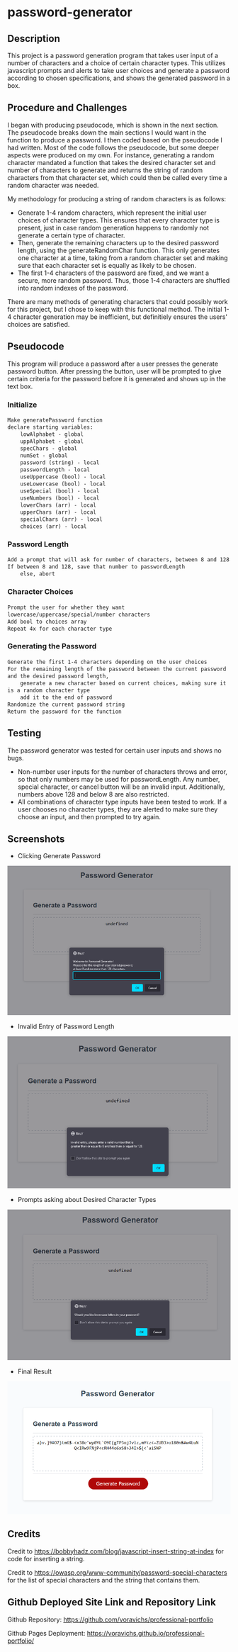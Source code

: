 # password-generator

## Description

This project is a password generation program that takes user input of a number of characters and a choice of certain character types. This utilizes javascript prompts and alerts to take user choices and generate a password according to chosen specifications, and shows the generated password in a box.

## Procedure and Challenges

I began with producing pseudocode, which is shown in the next section. The pseudocode breaks down the main sections I would want in the function to produce a password. I then coded based on the pseudocode I had written. Most of the code follows the pseudocode, but some deeper aspects were produced on my own. For instance, generating a random character mandated a function that takes the desired character set and number of characters to generate and returns the string of random characters from that character set, which could then be called every time a random character was needed.

My methodology for producing a string of random characters is as follows:
* Generate 1-4 random characters, which represent the initial user choices of character types. This ensures that every character type is present, just in case random generation happens to randomly not generate a certain type of character.
* Then, generate the remaining characters up to the desired password length, using the generateRandomChar function. This only generates one character at a time, taking from a random character set and making sure that each character set is equally as likely to be chosen.
* The first 1-4 characters of the password are fixed, and we want a secure, more random password. Thus, those 1-4 characters are shuffled into random indexes of the password.

There are many methods of generating characters that could possibly work for this project, but I chose to keep with this functional method. The initial 1-4 character generation may be inefficient, but definitiely ensures the users' choices are satisfied.

## Pseudocode

This program will produce a password after a user presses the generate password button. After pressing the button, user will be prompted to give certain criteria for the password before it is generated and shows up in the text box.

### Initialize
    
    Make generatePassword function
    declare starting variables: 
        lowAlphabet - global
        uppAlphabet - global 
        specChars - global
        numSet - global
        password (string) - local
        passwordLength - local
        useUppercase (bool) - local
        useLowercase (bool) - local
        useSpecial (bool) - local
        useNumbers (bool) - local
        lowerChars (arr) - local
        upperChars (arr) - local
        specialChars (arr) - local
        choices (arr) - local

### Password Length

    Add a prompt that will ask for number of characters, between 8 and 128
    If between 8 and 128, save that number to passwordLength
        else, abort
    
### Character Choices

    Prompt the user for whether they want lowercase/uppercase/special/number characters
    Add bool to choices array
    Repeat 4x for each character type

### Generating the Password
    
    Generate the first 1-4 characters depending on the user choices
    For the remaining length of the password between the current password and the desired password length,
        generate a new character based on current choices, making sure it is a random character type
        add it to the end of password
    Randomize the current password string
    Return the password for the function

## Testing

The password generator was tested for certain user inputs and shows no bugs.
* Non-number user inputs for the number of characters throws and error, so that only numbers may be used for passwordLength. Any number, special character, or cancel button will be an invalid input. Additionally, numbers above 128 and below 8 are also restricted.
* All combinations of character type inputs have been tested to work. If a user chooses no character types, they are alerted to make sure they choose an input, and then prompted to try again.

## Screenshots

* Clicking Generate Password 

![a prompt asking about password length](./assets/images/screen1.png)

* Invalid Entry of Password Length

![an alert saying that the user's entry is invalid](./assets/images/screen2.png)

* Prompts asking about Desired Character Types

![a prompt asking whether you want lowercase letters](./assets/images/screen3.png)

* Final Result

![a password generator with a 100 character password generated ](./assets/images/screen4.png)

## Credits

Credit to https://bobbyhadz.com/blog/javascript-insert-string-at-index for  code for inserting a string.

Credit to https://owasp.org/www-community/password-special-characters for the list of special characters and the string that contains them.

## Github Deployed Site Link and Repository Link

Github Repository: https://github.com/voravichs/professional-portfolio

Github Pages Deployment: https://voravichs.github.io/professional-portfolio/

